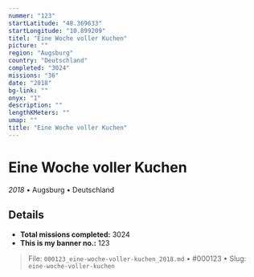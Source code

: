 ```yaml
---
nummer: "123"
startLatitude: "48.369633"
startLongitude: "10.899209"
titel: "Eine Woche voller Kuchen"
picture: ""
region: "Augsburg"
country: "Deutschland"
completed: "3024"
missions: "36"
date: "2018"
bg-link: ""
onyx: "1"
description: ""
lengthKMeters: ""
umap: ""
title: "Eine Woche voller Kuchen"
---
```

# Eine Woche voller Kuchen

*2018* • Augsburg • Deutschland



## Details


- **Total missions completed:** 3024
- **This is my banner no.:** 123





> File: `000123_eine-woche-voller-kuchen_2018.md` • #000123 • Slug: `eine-woche-voller-kuchen`
